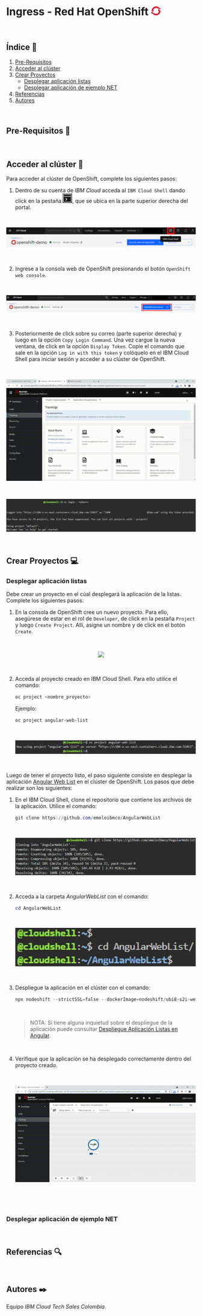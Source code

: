 # Ingress - Red Hat OpenShift <img width="26" src="https://github.com/emeloibmco/Red-Hat-Open-Shift-Ingress/blob/main/Images/logo_oc.png">
<br />

## Índice  📰
1. [Pre-Requisitos](#Pre-Requisitos-pencil)
2. [Acceder al clúster](#Acceder-al-clúster-round_pushpin)
3. [Crear Proyectos](#Crear-proyectos-computer)
    * [Desplegar aplicación listas](#Desplegar-aplicación-listas)
    * [Desplegar aplicación de ejemplo NET](#Desplegar-aplicación-de-ejemplo-NET)
4. [Referencias](#Referencias-mag)
5. [Autores](#Autores-black_nib)
<br />

## Pre-Requisitos :pencil:
<br />

## Acceder al clúster :round_pushpin:
Para acceder al clúster de OpenShift, complete los siguientes pasos:
<br />

1. Dentro de su cuenta de *IBM Cloud* acceda al ```IBM Cloud Shell``` dando click en la pestaña <a href="https://cloud.ibm.com/shell"> <img width="25" src="https://github.com/emeloibmco/Red-Hat-Open-Shift-Load-Balancer/blob/main/Cluster%20images/Shell_IBM.png"></a>, que se ubica en la parte superior derecha del portal. 
<br />

<p align="center"><img src="https://github.com/emeloibmco/Red-Hat-Open-Shift-Load-Balancer/blob/main/Cluster%20images/IBMCloudShell.png"></p>

<br />

2. Ingrese a la consola web de OpenShift presionando el botón ```OpenShift web console```. 
<br />

<p align="center"><img src="https://github.com/emeloibmco/Red-Hat-Open-Shift-Load-Balancer/blob/main/Cluster%20images/AccederConsolaOC.PNG"></p>

<br />


3. Posteriormente de click sobre su correo (parte superior derecha) y luego en la opción ```Copy Login Command```. Una vez cargue la nueva ventana, de click en la opción ```Display Token```. Copie el comando que sale en la opción ```Log in with this token``` y colóquelo en el IBM Cloud Shell para iniciar sesión y acceder a su clúster de OpenShift.
<br />

<p align="center"><img src="https://github.com/emeloibmco/Red-Hat-Open-Shift-Load-Balancer/blob/main/Cluster%20images/TokenFinal.gif"></p>

<br />

<p align="center"><img src="https://github.com/emeloibmco/Red-Hat-Open-Shift-Load-Balancer/blob/main/Cluster%20images/TokenAccesoShell.PNG"></p>

<br />

## Crear Proyectos :computer:

### Desplegar aplicación listas
Debe crear un proyecto en el cúal desplegará la aplicación de la listas. Complete los siguientes pasos:
<br />

1. En la consola de OpenShift cree un nuevo proyecto. Para ello, asegúrese de estar en el rol de ```Developer```, de click en la pestaña ```Project``` y luego ```Create Project```. Allí, asígne un nombre y de click en el botón ```Create```.
<br />

<p align="center"><img src="https://github.com/emeloibmco/OpenShift-Kasten-Configuracion/blob/main/Images/Crear-proyecto-Listas-OC.gif"></p>

<br />

2. Acceda al proyecto creado en IBM Cloud Shell. Para ello utilice el comando:

   ```powershell
   oc project <nombre_proyecto>
   ```

   Ejemplo:

   ```powershell
   oc project angular-web-list
   ```
   <br />

   <p align="center"><img src="https://github.com/emeloibmco/Red-Hat-Open-Shift-Load-Balancer/blob/main/Cluster%20images/oc_proyect.PNG"></p>

   <br />

Luego de tener el proyecto listo, el paso siguiente consiste en desplegar la aplicación <a href="https://github.com/emeloibmco/AngularWebList"> Angular Web List</a> en el clúster de OpenShift. Los pasos que debe realizar son los siguientes:
<br />

1. En el IBM Cloud Shell, clone el repositorio que contiene los archivos de la aplicación. Utilice el comando:
   
   ```powershell
   git clone https://github.com/emeloibmco/AngularWebList
   ```
   <br />

   <p align="center"><img src="https://github.com/emeloibmco/Red-Hat-Open-Shift-Load-Balancer/blob/main/Cluster%20images/ClonarRepoListas.PNG"></p>

   <br />

2. Acceda a la carpeta *AngularWebList* con el comando:
   
   ```powershell
   cd AngularWebList
   ```
   <br />

   <p align="center"><img src="https://github.com/emeloibmco/Red-Hat-Open-Shift-Load-Balancer/blob/main/Cluster%20images/cd_carpeta_listas.PNG"></p>

   <br />

3. Despliegue la aplicación en el clúster con el comando:

   ```powershell
   npx nodeshift --strictSSL=false --dockerImage=nodeshift/ubi8-s2i-web-app --imageTag=10.x --build.env OUTPUT_DIR=dist/angular-web-app --expose
   ```
   <br />
   
   > NOTA: Si tiene alguna inquietud sobre el despliegue de la aplicación puede consultar <a href="https://github.com/emeloibmco/ROKS-Angular-HandsOn-4.4#despliegue-aplicaci%C3%B3n-listas-en-angular-%F0%9F%85%B0%EF%B8%8F"> Despliegue Aplicación Listas en Angular</a>.
   
   <br />

4. Verifique que la aplicación se ha desplegado correctamente dentro del proyecto creado.
   
   <br />

   <p align="center"><img src="https://github.com/emeloibmco/Red-Hat-Open-Shift-Load-Balancer/blob/main/Cluster%20images/App_ok.gif"></p>

   <br />
<br />

### Desplegar aplicación de ejemplo NET
<br />

## Referencias :mag:
<br />

## Autores :black_nib:
Equipo *IBM Cloud Tech Sales Colombia*.
